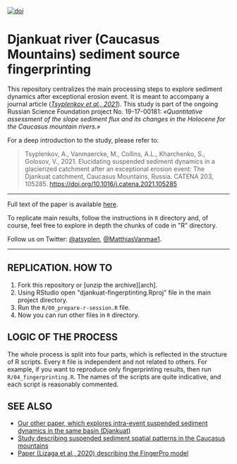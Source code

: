 [![doi](https://img.shields.io/badge/doi-10.1016%2Fj.catena.2021.105285-success.svg?style=github)][doi]

# Djankuat river (Caucasus Mountains) sediment source fingerprinting

This repository centralizes the main processing steps to explore sediment dynamics after exceptional erosion event. It is meant to accompany a journal article ([*Tsyplenkov et al., 2021*](https://doi.org/10.1016/j.catena.2021.105285)). This study is part of the ongoing Russian Science Foundation project No. 19-17-00181: *«Quantitative assessment of the slope sediment flux and its changes in the Holocene for the Caucasus mountain rivers.»*

For a deep introduction to the study, please refer to:
>Tsyplenkov, A., Vanmaercke, M., Collins, A.L., Kharchenko, S., Golosov, V., 2021. Elucidating suspended sediment dynamics in a glacierized catchment after an exceptional erosion event: The Djankuat catchment, Caucasus Mountains, Russia. CATENA 203, 105285. https://doi.org/10.1016/j.catena.2021.105285

***

Full text of the paper is available [here][doi].

To replicate main results, follow the instructions in `R` directory and, of course, feel free to explore in depth the chunks of code in "R" directory. 

Follow us on Twitter: [@atsyplen][ats], [@MatthiasVanmae1][mvm].

[doi]: https://doi.org/10.1016/j.catena.2021.105285
[ats]: https://twitter.com/atsyplen
[mvm]: https://twitter.com/MatthiasVanmae1

***

## REPLICATION. HOW TO
1. Fork this repository or [unzip the archive][arch].
2. Using RStudio open "djankuat-fingerptinting.Rproj" file in the main project directory.
3. Run the `R/00_prepare-r-session.R` file. 
4. Now you can run other files in `R` directory.

## LOGIC OF THE PROCESS
The whole process is split into four parts, which is reflected in the structure of R scripts. Every `R` file is independent and not related to others. For example, if you want to reproduce only fingerprinting results, then run `R/04_fingerprinting.R`.
The names of the scripts are quite indicative, and each script is reasonably commented.

## SEE ALSO
 - [Our other paper, which explores intra-event suspended sediment dynamics in the same basin (Djankuat)][jss]
 - [Study describing suspended sediment spatial patterns in the Caucasus mountains][piahs]
 - [Paper (Lizaga et al., 2020) describing the FingerPro model][fingerpro]

[fingerpro]: https://doi.org/10.1007/s11269-020-02650-0
[jss]: https://doi.org/10.1007/s11368-020-02633-z
[piahs]: https://doi.org/10.5194/piahs-381-87-2019
